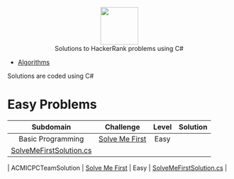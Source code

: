 <p align="center">
    <a href="https://www.hackerrank.com/rahmatullo_khol1">
        <img height=85 src="https://d3keuzeb2crhkn.cloudfront.net/hackerrank/assets/styleguide/logo_wordmark-f5c5eb61ab0a154c3ed9eda24d0b9e31.svg">
    </a>
    <br> Solutions to HackerRank problems using C#
</p>


* [Algorithms](#algorithms)

Solutions are coded using C#

# Easy Problems

|          Subdomain          |                                                           Challenge                                                          | Level |                                                                                        Solution                                                                                       |
|:---------------------------:|:----------------------------------------------------------------------------------------------------------------------------:|:------:|:-------------------------------------------------------------------------------------------------------------------------------------------------------------------------------------:|
| Basic Programming | [Solve Me First](https://www.hackerrank.com/challenges/solve-me-first)  | Easy  | 
[SolveMeFirstSolution.cs](https://github.com/Rahajustone/HackerRank/blob/master/HackerRank/Algorithms/Easy/SolveMeFirstSolution.cs) |

| ACMICPCTeamSolution | [Solve Me First](https://www.hackerrank.com/challenges/acm-icpc-team)  | Easy  | 
[SolveMeFirstSolution.cs](https://github.com/Rahajustone/HackerRank/blob/master/HackerRank/Algorithms/Easy/ACMICPCTeamSolution.cs) |
